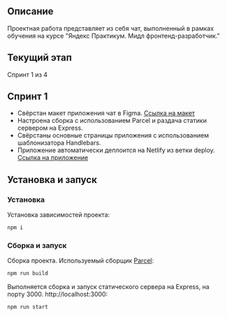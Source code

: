 ## Описание

Проектная работа представляет из себя чат, выполненный в рамках обучения на курсе "Яндекс Практикум. Мидл фронтенд-разработчик."

## Текущий этап

Спринт 1 из 4

## Спринт 1

- Свёрстан макет приложения чат в Figma. [Ссылка на макет](https://www.figma.com/file/DQjQTSdA6jVBhpXkuGjBkl/chat?node-id=0%3A1&t=3iFLkz13wK9Cdkph-0)
- Настроена сборка с использованием Parcel и раздача статики сервером на Express.
- Свёрстаны основные страницы приложения с использованием шаблонизатора Handlebars.
- Приложение автоматически деплоится на Netlify из ветки deploy. [Ссылка на приложение](https://deploy--ubiquitous-semolina-b24042.netlify.app/)

## Установка и запуск

### Установка

Установка зависимостей проекта:

```bash
npm i
```

### Сборка и запуск

Сборка проекта. Используемый сборщик [Parcel](https://parceljs.org/):

```bash
npm run build
```

Выполняется сборка и запуск статического сервера на Express, на порту 3000. http://localhost:3000:

```bash
npm run start
```
